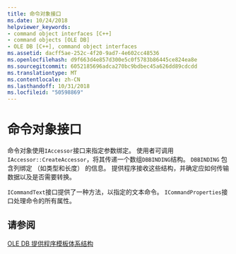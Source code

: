 ```yaml
---
title: 命令对象接口
ms.date: 10/24/2018
helpviewer_keywords:
- command object interfaces [C++]
- command objects [OLE DB]
- OLE DB [C++], command object interfaces
ms.assetid: dacff5ae-252c-4f20-9ad7-4e602cc48536
ms.openlocfilehash: d9f663d4e857d300e5c0f5783b86445ce824ea8e
ms.sourcegitcommit: 6052185696adca270bc9bdbec45a626dd89cdcdd
ms.translationtype: MT
ms.contentlocale: zh-CN
ms.lasthandoff: 10/31/2018
ms.locfileid: "50598869"
---
```

# <a name="command-object-interfaces"></a>命令对象接口

命令对象使用`IAccessor`接口来指定参数绑定。 使用者可调用`IAccessor::CreateAccessor`，将其传递一个数组`DBBINDING`结构。 `DBBINDING` 包含列绑定 （如类型和长度） 的信息。 提供程序接收这些结构，并确定应如何传输数据以及是否需要转换。

`ICommandText`接口提供了一种方法，以指定的文本命令。 `ICommandProperties`接口处理命令的所有属性。

## <a name="see-also"></a>请参阅

[OLE DB 提供程序模板体系结构](../../data/oledb/ole-db-provider-template-architecture.md)<br/>
